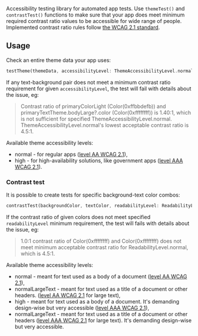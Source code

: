 Accessibility testing library for automated app tests.
Use `themeTest()` and `contrastTest()` functions to make sure that your app
does meet minimum required contrast ratio values to be accessible for wide
range of people. Implemented contrast ratio rules follow [the WCAG 2.1 standard](https://www.w3.org/TR/WCAG21/).

## Usage

Check an entire theme data your app uses:

```dart
testTheme(themeData, accessibilityLevel: ThemeAccessibilityLevel.normal);
```

If any text-background pair does not meet a minimum contrast ratio requirement
for given `accessibilityLevel`, the test will fail with details about the issue, eg:

> Contrast ratio of primaryColorLight (Color(0xffbbdefb))
> and primaryTextTheme.bodyLarge?.color (Color(0xffffffff)) is 1.40:1,
> which is not sufficient for specified ThemeAccessibilityLevel.normal.
> ThemeAccessibilityLevel.normal's lowest acceptable contrast ratio is 4.5:1.

Available theme accessibility levels:

- normal - for regular apps ([level AA WCAG 2.1](https://www.w3.org/TR/WCAG21/#contrast-minimum)),
- high - for high-availability solutions, like government apps ([level AAA WCAG 2.1](https://www.w3.org/TR/WCAG21/#contrast-enhanced)).

### Contrast test

It is possible to create tests for specific background-text color combos:

```dart
contrastTest(backgroundColor, textColor, readabilityLevel: ReadabilityLevel.normal);
```

If the contrast ratio of given colors does not meet specified `readabilityLevel` minimum requirement, the test will fails with details about the issue, eg:

> 1.0:1 contrast ratio of Color(0xffffffff) and Color(0xffffffff)
> does not meet minimum acceptable contrast ratio
> for ReadabilityLevel.normal, which is 4.5:1.

Available theme accessibility levels:

- normal - meant for text used as a body of a document ([level AA WCAG 2.1](https://www.w3.org/TR/WCAG21/#contrast-minimum)),
- normalLargeText - meant for text used as a title
of a document or other headers. ([level AA WCAG 2.1](https://www.w3.org/TR/WCAG21/#contrast-minimum) for large text),
- high - meant for text used as a body of a document.
It's demanding design-wise but very accessible ([level AAA WCAG 2.1](https://www.w3.org/TR/WCAG21/#contrast-enhanced)),
- normalLargeText - meant for text used as a title
of a document or other headers ([level AAA WCAG 2.1](https://www.w3.org/TR/WCAG21/#contrast-enhanced) for large text).
It's demanding design-wise but very accessible.
